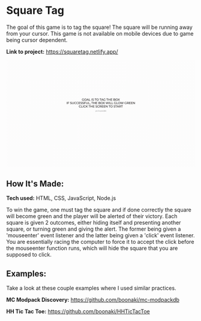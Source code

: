 # Square Tag
The goal of this game is to tag the square! The square will be running away from your cursor.
This game is not available on mobile devices due to game being cursor dependent.

**Link to project:** https://squaretag.netlify.app/

<img src="imgs/squaregame.gif">

## How It's Made:

**Tech used:** HTML, CSS, JavaScript, Node.js

To win the game, one must tag the square and if done correctly the square will become green and the player will be alerted of their victory. Each square is given 2 outcomes, either hiding itself and presenting another square, or turning green and giving the alert. The former being given a 'mouseenter' event listener and the latter being given a 'click' event listener. You are essentially racing the computer to force it to accept the click before the mouseenter function runs, which will hide the square that you are supposed to click.

## Examples:
Take a look at these couple examples where I used similar practices.

**MC Modpack Discovery:** https://github.com/boonaki/mc-modpackdb

**HH Tic Tac Toe:** https://github.com/boonaki/HHTicTacToe

